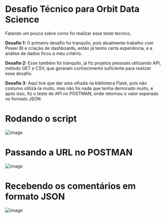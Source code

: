 # Desafio Técnico para Orbit Data Science

Falando um pouco sobre como foi realizar esse teste técnico, 

<b>Desafio 1:</b> O primeiro desafio foi tranquilo, pois atualmente trabalho com Power BI e criação de dashboards, então já tenho certa experiência, e a análise de dados ficou a meu critério.

<b>Desafio 2:</b> Esse também foi tranquilo, já fiz projetos pessoais utilizando API, método GET e CSV, que geraram conhecimento suficiente para realizar esse desafio. 

<b>Desafio 3:</b> Aqui tive que dar uma olhada na biblioteca Flask, pois não costumo utilizá-la muito, mas não foi nada que tenha demorado muito, e após isso, fiz o teste de API no POSTMAN, onde retornou o valor esperado no formato JSON.
# Rodando o script
![image](https://github.com/GabrielGarcoaRodrigues/Desafio_Orbit/assets/60533817/72412019-0a26-47c4-ab34-2ae40687462f)
# Passando a URL no POSTMAN
![image](https://github.com/GabrielGarcoaRodrigues/Desafio_Orbit/assets/60533817/5a90fc96-ae38-49f3-bbff-142c2ab87579)
# Recebendo os comentários em formato JSON
![image](https://github.com/GabrielGarcoaRodrigues/Desafio_Orbit/assets/60533817/7ed1977b-75ca-4482-92f2-637ecdf3186a)
